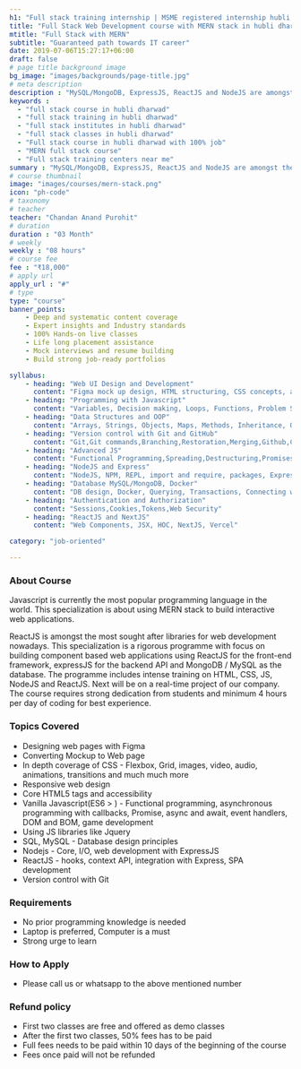 ```yaml
---
h1: "Full stack training internship | MSME registered internship hubli | MERN stack training"
title: "Full Stack Web Development course with MERN stack in hubli dharwad"
mtitle: "Full Stack with MERN"
subtitle: "Guaranteed path towards IT career"
date: 2019-07-06T15:27:17+06:00
draft: false
# page title background image
bg_image: "images/backgrounds/page-title.jpg"
# meta description
description : "MySQL/MongoDB, ExpressJS, ReactJS and NodeJS are amongst the most popular technologies in the software industry right now.We offer best full stack course in Hubli Dharwad region"
keywords : 
  - "full stack course in hubli dharwad"
  - "full stack training in hubli dharwad"
  - "full stack institutes in hubli dharwad"
  - "full stack classes in hubli dharwad"
  - "Full stack course in hubli dharwad with 100% job"
  - "MERN full stack course"
  - "Full stack training centers near me"
summary : "MySQL/MongoDB, ExpressJS, ReactJS and NodeJS are amongst the most popular technologies in the software industry right now."
# course thumbnail
image: "images/courses/mern-stack.png"
icon: "ph-code"
# taxonomy
# teacher
teacher: "Chandan Anand Purohit"
# duration
duration : "03 Month"
# weekly
weekly : "08 hours"
# course fee
fee : "₹18,000"
# apply url
apply_url : "#"
# type
type: "course"
banner_points:
    - Deep and systematic content coverage
    - Expert insights and Industry standards
    - 100% Hands-on live classes
    - Life long placement assistance
    - Mock interviews and resume building
    - Build strong job-ready portfolios

syllabus:
    - heading: "Web UI Design and Development"
      content: "Figma mock up design, HTML structuring, CSS concepts, animations, Developing static pages"
    - heading: "Programming with Javascript"
      content: "Variables, Decision making, Loops, Functions, Problem Solving"
    - heading: "Data Structures and OOP"
      content: "Arrays, Strings, Objects, Maps, Methods, Inheritance, Overriding, Game Development"
    - heading: "Version control with Git and GitHub"
      content: "Git,Git commands,Branching,Restoration,Merging,Github,Contributing to open source" 
    - heading: "Advanced JS"
      content: "Functional Programming,Spreading,Destructuring,Promises,JSON,Rest API"
    - heading: "NodeJS and Express"
      content: "NodeJS, NPM, REPL, import and require, packages, ExpressJS, Routing, Middlewares"
    - heading: "Database MySQL/MongoDB, Docker"
      content: "DB design, Docker, Querying, Transactions, Connecting with Express"
    - heading: "Authentication and Authorization"
      content: "Sessions,Cookies,Tokens,Web Security"
    - heading: "ReactJS and NextJS"
      content: "Web Components, JSX, HOC, NextJS, Vercel"

category: "job-oriented" 

---
```



### About Course
Javascript is currently the most popular programming language in the world. This specialization is about using MERN stack to build interactive web applications.

ReactJS is amongst the most sought after libraries for web development nowadays. This specialization is a rigorous programme with focus on building component based web applications using ReactJS for the front-end framework, expressJS for the backend API and MongoDB / MySQL as the database. The programme includes intense training on HTML, CSS, JS, NodeJS and ReactJS. Next will be on a real-time project of our company. The course requires strong dedication from students and minimum 4 hours per day of coding for best experience.

### Topics Covered
* Designing web pages with Figma
* Converting Mockup to Web page 
* In depth coverage of CSS - Flexbox, Grid, images, video, audio, animations, transitions and much much more
* Responsive web design
* Core HTML5 tags and accessibility
* Vanilla Javascript(ES6 > ) - Functional programming, asynchronous programming with callbacks, Promise, async and await, event handlers, DOM and BOM, game development
* Using JS libraries like Jquery
* SQL, MySQL - Database design principles
* Nodejs - Core, I/O, web development with ExpressJS
* ReactJS - hooks, context API, integration with Express, SPA development
* Version control with Git

### Requirements
* No prior programming knowledge is needed
* Laptop is preferred, Computer is a must
* Strong urge to learn 


### How to Apply

* Please call us or whatsapp to the above mentioned number


### Refund policy
* First two classes are free and offered as demo classes
* After the first two classes, 50% fees has to be paid
* Full fees needs to be paid within 10 days of the beginning of the course
* Fees once paid will not be refunded
